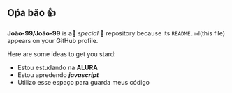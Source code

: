 ## Oṕa bão 👍

**João-99/João-99** is a🌟 _special_ 🌟 repository because its `README.md`(this file) appears on your GitHub profile.

Here are some ideas to get  you stard:

- Estou estudando na **ALURA**
- Estou apredendo **_javascript_**
- Utilizo esse espaço para guarda meus código
